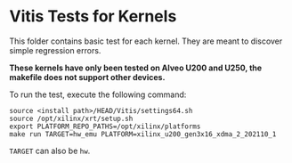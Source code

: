 # Vitis Tests for Kernels

This folder contains basic test for each kernel. They are meant to discover simple regression errors.

**These kernels have only been tested on Alveo U200 and U250, the makefile does not support other devices.**

To run the test, execute the following command:

```
source <install path>/HEAD/Vitis/settings64.sh
source /opt/xilinx/xrt/setup.sh
export PLATFORM_REPO_PATHS=/opt/xilinx/platforms
make run TARGET=hw_emu PLATFORM=xilinx_u200_gen3x16_xdma_2_202110_1
```

`TARGET` can also be `hw`.
